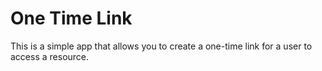 # One Time Link

This is a simple app that allows you to create a one-time link for a user to access a resource.
